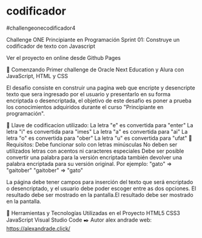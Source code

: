 # codificador
#challengeonecodificador4

Challenge ONE Principiante en Programación
Sprint 01: Construye un codificador de texto con Javascript

Ver el proyecto en online desde Github Pages

🚀 Comenzando
Primer challenge de Oracle Next Education y Alura con JavaScript, HTML y CSS

El desafio consiste en construir una pagina web que encripte y desencripte texto que sera ingresado por el usuario y presentarlo en su forma encriptada o desencriptada, el objetivo de este desafio es poner a prueba los conocimientos adquiridos durante el curso "Principiante en programación".

🔐 Llave de codificacion  utilizado:
La letra "e" es convertida para "enter"
La letra "i" es convertida para "imes"
La letra "a" es convertida para "ai"
La letra "o" es convertida para "ober"
La letra "u" es convertida para "ufat"
📌 Requisitos:
Debe funcionar solo con letras minúsculas
No deben ser utilizados letras con acentos ni caracteres especiales
Debe ser posible convertir una palabra para la versión encriptada también devolver una palabra encriptada para su versión original.
Por ejemplo: "gato" => "gaitober" "gaitober" => "gato"

La página debe tener campos para inserción del texto que será encriptado o desencriptado, y el usuario debe poder escoger entre as dos opciones. El resultado debe ser mostrado en la pantalla.El resultado debe ser mostrado en la pantalla.

🔧 Herramientas y Tecnologías Utilizadas en el Proyecto
HTML5
CSS3
JavaScript
Visual Studio Code
✒️ Autor
alex andrade
web: https://alexandrade.click/
